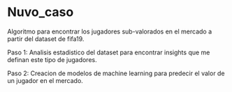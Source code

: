 # Nuvo_caso

Algoritmo para encontrar los jugadores sub-valorados en el mercado a partir del dataset de fifa19.

Paso 1: Analisis estadistico del dataset para encontrar insights que me definan este tipo de jugadores.

Paso 2: Creacion de modelos de machine learning para predecir el valor de un jugador en el mercado.
